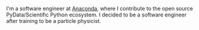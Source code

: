 I'm a software engineer at [Anaconda](https://anaconda.com), where I contribute
to the open source PyData/Scientific Python ecosystem. I decided to be a software
engineer after training to be a particle physicist.
